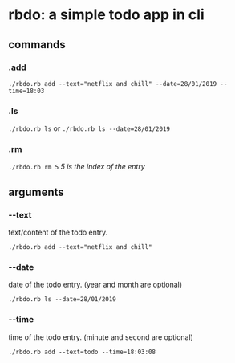 # rbdo: a simple todo app in cli

## commands

### .add

`./rbdo.rb add --text="netflix and chill" --date=28/01/2019 --time=18:03`

### .ls

`./rbdo.rb ls` or `./rbdo.rb ls --date=28/01/2019`

### .rm

`./rbdo.rb rm 5`
*5 is the index of the entry*

## arguments

### --text

text/content of the todo entry.

`./rbdo.rb add --text="netflix and chill"`

### --date

date of the todo entry. (year and month are optional)

`./rbdo.rb ls --date=28/01/2019`

### --time

time of the todo entry. (minute and second are optional)

`./rbdo.rb add --text=todo --time=18:03:08`
